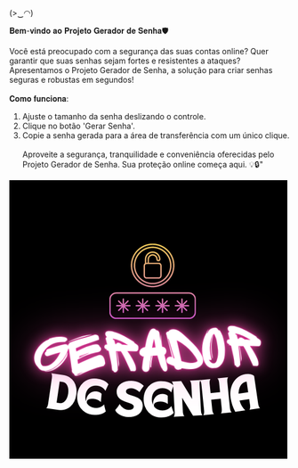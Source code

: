 (>‿◠)

𝐁𝐞𝐦-𝐯𝐢𝐧𝐝𝐨 𝐚𝐨 𝐏𝐫𝐨𝐣𝐞𝐭𝐨 𝐆𝐞𝐫𝐚𝐝𝐨𝐫 𝐝𝐞 𝐒𝐞𝐧𝐡𝐚🛡️

Você está preocupado com a segurança das suas contas online? Quer garantir que suas senhas sejam fortes e resistentes a ataques? Apresentamos o Projeto Gerador de Senha, a solução para criar senhas seguras e robustas em segundos!<br>
<br>𝐂𝐨𝐦𝐨 𝐟𝐮𝐧𝐜𝐢𝐨𝐧𝐚:
   1. Ajuste o tamanho da senha deslizando o controle.
   2. Clique no botão 'Gerar Senha'.
   3. Copie a senha gerada para a área de transferência com um único clique.
      <br>
       <br>
   Aproveite a segurança, tranquilidade e conveniência oferecidas pelo Projeto Gerador de Senha. Sua proteção online começa aqui. 💡🔒"

<img  src="https://github.com/patriciamarpaulino/Gerador-de-senha/blob/main/images/logo.png?raw=true">
